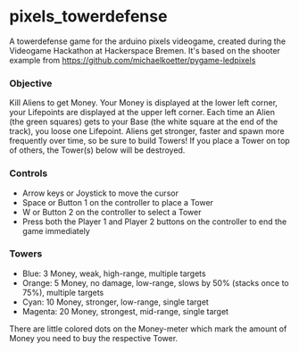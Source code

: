 # pixels_towerdefense
A towerdefense game for the arduino pixels videogame, created during the Videogame Hackathon at Hackerspace Bremen.
It's based on the shooter example from https://github.com/michaelkoetter/pygame-ledpixels

### Objective
Kill Aliens to get Money. Your Money is displayed at the lower left corner, your Lifepoints are displayed at the upper left corner. Each time an Alien (the green squares) gets to your Base (the white square at the end of the track), you loose one Lifepoint. Aliens get stronger, faster and spawn more frequently over time, so be sure to build Towers! If you place a Tower on top of others, the Tower(s) below will be destroyed.  

### Controls
* Arrow keys or Joystick to move the cursor
* Space or Button 1 on the controller to place a Tower
* W or Button 2 on the controller to select a Tower
* Press both the Player 1 and Player 2 buttons on the controller to end the game immediately

### Towers
* Blue: 3 Money, weak, high-range, multiple targets
* Orange: 5 Money, no damage, low-range, slows by 50% (stacks once to 75%), multiple targets
* Cyan: 10 Money, stronger, low-range, single target
* Magenta: 20 Money, strongest, mid-range, single target

There are little colored dots on the Money-meter which mark the amount of Money you need to buy the respective Tower.
